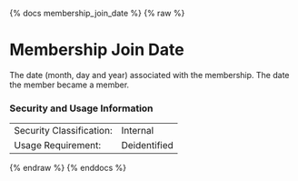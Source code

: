 {% docs membership_join_date %}
{% raw %}

<a name="membership_join_date"></a>
# Membership Join Date
The date (month, day and year) associated with the membership. The date the member became a member.


### Security and Usage Information
|     |     |
| --- | --- |
| Security Classification: | Internal |
| Usage Requirement:       | Deidentified |

{% endraw %}
{% enddocs %}

